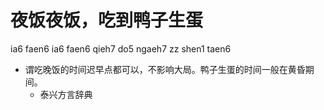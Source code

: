 # 夜饭夜饭，吃到鸭子生蛋
ia6 faen6 ia6 faen6 qieh7 do5 ngaeh7 zz shen1 taen6
+ 谓吃晚饭的时间迟早点都可以，不影响大局。鸭子生蛋的时间一般在黄昏期间。
  * 泰兴方言辞典